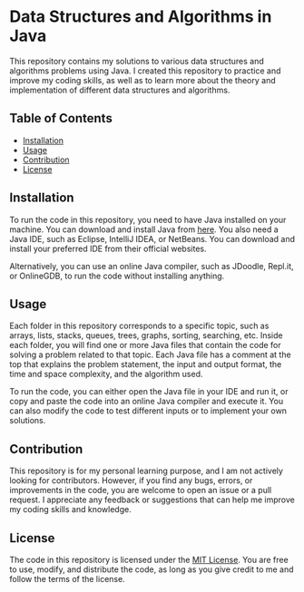 # Data Structures and Algorithms in Java

This repository contains my solutions to various data structures and algorithms problems using Java. I created this repository to practice and improve my coding skills, as well as to learn more about the theory and implementation of different data structures and algorithms.

## Table of Contents

- [Installation](#installation)
- [Usage](#usage)
- [Contribution](#contribution)
- [License](#license)

## Installation

To run the code in this repository, you need to have Java installed on your machine. You can download and install Java from [here](https://www.java.com/en/download/). You also need a Java IDE, such as Eclipse, IntelliJ IDEA, or NetBeans. You can download and install your preferred IDE from their official websites.

Alternatively, you can use an online Java compiler, such as JDoodle, Repl.it, or OnlineGDB, to run the code without installing anything.

## Usage

Each folder in this repository corresponds to a specific topic, such as arrays, lists, stacks, queues, trees, graphs, sorting, searching, etc. Inside each folder, you will find one or more Java files that contain the code for solving a problem related to that topic. Each Java file has a comment at the top that explains the problem statement, the input and output format, the time and space complexity, and the algorithm used.

To run the code, you can either open the Java file in your IDE and run it, or copy and paste the code into an online Java compiler and execute it. You can also modify the code to test different inputs or to implement your own solutions.

## Contribution

This repository is for my personal learning purpose, and I am not actively looking for contributors. However, if you find any bugs, errors, or improvements in the code, you are welcome to open an issue or a pull request. I appreciate any feedback or suggestions that can help me improve my coding skills and knowledge.

## License

The code in this repository is licensed under the [MIT License](LICENSE). You are free to use, modify, and distribute the code, as long as you give credit to me and follow the terms of the license.
